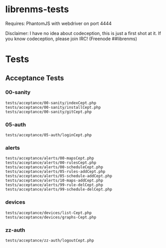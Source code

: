 # librenms-tests

Requires: PhantomJS with webdriver on port 4444

Disclaimer: I have no idea about codeception, this is just a first shot at it.
If you know codeception, please join IRC! (Freenode ##librenms)

# Tests

## Acceptance Tests

### 00-sanity

```text
tests/acceptance/00-sanity/indexCept.php
tests/acceptance/00-sanity/installCept.php
tests/acceptance/00-sanity/gitCept.php
```

### 05-auth

```text
tests/acceptance/05-auth/loginCept.php
```

### alerts

```text
tests/acceptance/alerts/00-mapsCept.php
tests/acceptance/alerts/00-rulesCept.php
tests/acceptance/alerts/00-scheduleCept.php
tests/acceptance/alerts/05-rules-addCept.php
tests/acceptance/alerts/05-schedule-addCept.php
tests/acceptance/alerts/10-maps-addCept.php
tests/acceptance/alerts/99-rule-delCept.php
tests/acceptance/alerts/99-schedule-delCept.php
```

### devices

```text
tests/acceptance/devices/list-Cept.php
tests/acceptance/devices/graphs-Cept.php
```

### zz-auth

```text
tests/acceptance/zz-auth/logoutCept.php
```
